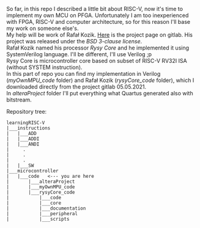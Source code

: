 So far, in this repo I described a little bit about RISC-V, now it's time to implement my own MCU on PFGA. Unfortunately I am too inexperienced with FPGA, RISC-V and computer architecture, so for this reason I'll base my work on someone else's. <br/>
My help will be work of Rafał Kozik. [Here](https://gitlab.com/rysy_core/rysy_core) is the project page on gitlab. His project was released under the *BSD 3-clause license*. <br/>
Rafał Kozik named his processor *Rysy Core* and he implemented it using SystemVerilog language. I'll be different, I'll use Verilog ;p <br/>
Rysy Core is microcontroller core based on subset of RISC-V RV32I ISA (without SYSTEM instruction). <br/>
In this part of repo you can find my implementation in Verilog (*myOwnMPU_code* folder) and Rafał Kozik (*rysyCore_code* folder), which I downloaded directly from the project gitlab 05.05.2021. <br/>
In *alteraProject* folder I'll put everything what Quartus generated also with bitstream. 

Repository tree: <br/>
```
learningRISC-V
|___instructions
|   |___ADD
|   |___ADDI
|   |___ANDI
|     .
|     .
|     . 
|   |___SW
|___microcontroller
|   |___code   <--- you are here
|       |___alteraProject
|       |___myOwnMPU_code
|       |___rysyCore_code
|           |___code
|           |___core
|           |___documentation
|           |___peripheral
|           |___scripts
```

